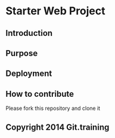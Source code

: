# Starter Web Project

## Introduction

## Purpose

## Deployment

## How to contribute
Please fork this repository and clone it

## Copyright 2014 Git.training
